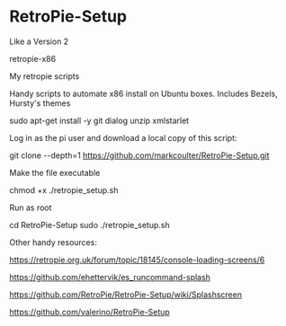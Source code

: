 # RetroPie-Setup
Like a Version 2

retropie-x86

My retropie scripts

Handy scripts to automate x86 install on Ubuntu boxes. Includes Bezels, Hursty's themes

 sudo apt-get install -y git dialog unzip xmlstarlet

Log in as the pi user and download a local copy of this script:

 git clone --depth=1 https://github.com/markcoulter/RetroPie-Setup.git

Make the file executable

 chmod +x ./retropie_setup.sh

Run as root

 cd RetroPie-Setup
 sudo ./retropie_setup.sh



Other handy resources:

https://retropie.org.uk/forum/topic/18145/console-loading-screens/6

https://github.com/ehettervik/es_runcommand-splash

https://github.com/RetroPie/RetroPie-Setup/wiki/Splashscreen

https://github.com/valerino/RetroPie-Setup
